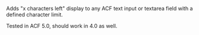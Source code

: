Adds "x characters left" display to any ACF text input or textarea field with a defined character limit.

Tested in ACF 5.0, should work in 4.0 as well.
